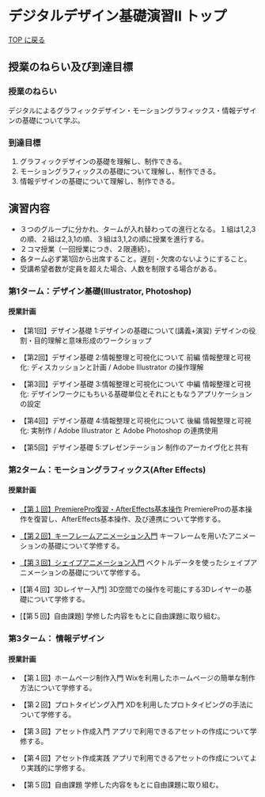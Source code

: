# デジタルデザイン基礎演習II トップ

[TOP に戻る](../../index.md)

## 授業のねらい及び到達目標
### 授業のねらい
デジタルによるグラフィックデザイン・モーショングラフィックス・情報デザインの基礎について学ぶ。


### 到達目標
1. グラフィックデザインの基礎を理解し、制作できる。
2. モーショングラフィックスの基礎について理解し、制作できる。
3. 情報デザインの基礎について理解し、制作できる。

## 演習内容
- ３つのグループに分かれ、タームが入れ替わっての進行となる。１組は1,2,3の順、２組は2,3,1の順、３組は3,1,2の順に授業を進行する。
- ２コマ授業（一回授業につき、２限連続）。
- 各ターム必ず第1回から出席すること。遅刻・欠席のないようにすること。
- 受講希望者数が定員を超えた場合、人数を制限する場合がある。

### 第1ターム：デザイン基礎(Illustrator, Photoshop)
#### 授業計画
- 【第1回】デザイン基礎 1:デザインの基礎について(講義+演習)
デザインの役割・目的理解と意味形成のワークショップ

- 【第2回】デザイン基礎 2:情報整理と可視化について 前編
情報整理と可視化: ディスカッションと計画 / Adobe Illustrator の操作理解

- 【第3回】デザイン基礎 3:情報整理と可視化について 中編
情報整理と可視化: デザインワークにもちいる基礎単位とそれにともなうアプリケーションの設定

- 【第4回】デザイン基礎 4:情報整理と可視化について 後編
情報整理と可視化: 実制作 / Adobe Illustrator と Adobe Photoshop の連携使用

- 【第5回】デザイン基礎 5:プレゼンテーション
制作のアーカイヴ化と共有

### 第2ターム：モーショングラフィックス(After Effects)
#### 授業計画
- [【第１回】PremierePro復習・AfterEffects基本操作](./dd2_01.md)
PremiereProの基本操作を復習し、AfterEffects基本操作、及び連携について学修する。

- [【第２回】キーフレームアニメーション入門](./dd2_02.md)
キーフレームを用いたアニメーションの基礎について学修する。

- [【第３回】シェイプアニメーション入門](./dd2_03.md)
ベクトルデータを使ったシェイプアニメーションの基礎について学修する。


- [【第４回】3Dレイヤー入門]
3D空間での操作を可能にする3Dレイヤーの基礎について学修する。

- [【第５回】自由課題]
学修した内容をもとに自由課題に取り組む。

### 第3ターム： 情報デザイン
#### 授業計画
- 【第１回】ホームページ制作入門
Wixを利用したホームページの簡単な制作方法について学修する。

- 【第２回】プロトタイピング入門
XDを利用したプロトタイピングの手法について学修する。

- 【第３回】アセット作成入門
アプリで利用できるアセットの作成について学修する。

- 【第４回】アセット作成実践
アプリで利用できるアセットの作成についてより実践的に学修する。

- 【第５回】自由課題
学修した内容をもとに自由課題に取り組む。